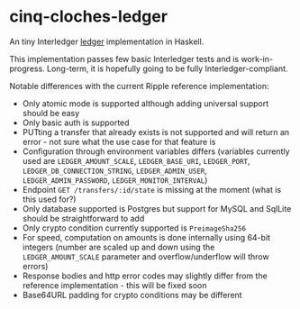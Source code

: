 cinq-cloches-ledger
===================

An tiny Interledger [ledger](https://github.com/interledger/five-bells-ledger) implementation in Haskell.

This implementation passes few basic Interledger tests and is work-in-progress. Long-term, it is hopefully going to be fully Interledger-compliant.

Notable differences with the current Ripple reference implementation:
* Only atomic mode is supported although adding universal support should be easy
* Only basic auth is supported
* PUTting a transfer that already exists is not supported and will return an error - not sure what the use case for that feature is
* Configuration through environment variables differs (variables currently used are `LEDGER_AMOUNT_SCALE`, `LEDGER_BASE_URI`, `LEDGER_PORT`, `LEDGER_DB_CONNECTION_STRING`, `LEDGER_ADMIN_USER`, `LEDGER_ADMIN_PASSWORD`, `LEDGER_MONITOR_INTERVAL`)
* Endpoint `GET /transfers/:id/state` is missing at the moment (what is this used for?)
* Only database supported is Postgres but support for MySQL and SqlLite should be straightforward to add
* Only crypto condition currently supported is `PreimageSha256`
* For speed, computation on amounts is done internally using 64-bit integers (number are scaled up and down using the `LEDGER_AMOUNT_SCALE` parameter and overflow/underflow will throw errors)
* Response bodies and http error codes may slightly differ from the reference implementation - this will be fixed soon
* Base64URL padding for crypto conditions may be different
